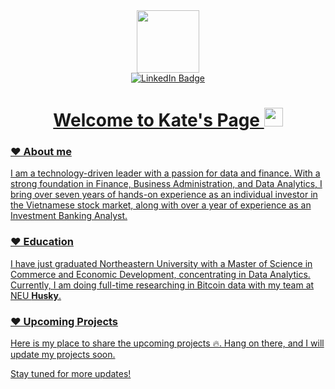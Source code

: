 <div id="header" align="center">
  <img src="https://media4.giphy.com/media/v1.Y2lkPTc5MGI3NjExZmFnNnNnMHV4ejczcDN0eTgzejI4aGR6bmRid3ZkNGoxem1scHJvdiZlcD12MV9pbnRlcm5hbF9naWZfYnlfaWQmY3Q9Zw/HzPtbOKyBoBFsK4hyc/giphy.webp" width="100"/>
</div>

<div id="badges" align="center">
  <a href="https://www.linkedin.com/in/thuphuongkatenguyen/">
    <img src="https://img.shields.io/badge/LinkedIn-blue?style=for-the-badge&logo=linkedin&logoColor=white" alt="LinkedIn Badge"/>
</div>

<h1 align="center">
  Welcome to Kate's Page
  <img src="https://media.giphy.com/media/hvRJCLFzcasrR4ia7z/giphy.gif" width="30px"/>
</h1>


### ♥️ About me
I am a technology-driven leader with a passion for data and finance. With a strong foundation in Finance, Business Administration, and Data Analytics, I bring over seven years of hands-on experience as an individual investor in the Vietnamese stock market, along with over a year of experience as an Investment Banking Analyst.

### ♥️ Education
I have just graduated Northeastern University with a Master of Science in Commerce and Economic Development, concentrating in Data Analytics. Currently, I am doing full-time researching in Bitcoin data with my team at NEU **__Husky__**.

### ♥️ Upcoming Projects
Here is my place to share the upcoming projects 🔥. Hang on there, and I will update my projects soon.

Stay tuned for more updates!
